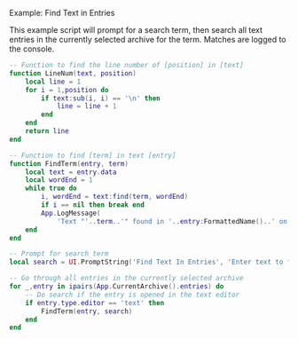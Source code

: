 <article-head>Example: Find Text in Entries</article-head>

This example script will prompt for a search term, then search all text entries in the currently selected archive for the term. Matches are logged to the console.

```lua
-- Function to find the line number of [position] in [text]
function LineNum(text, position)
    local line = 1
    for i = 1,position do
        if text:sub(i, i) == '\n' then
            line = line + 1
        end
    end
    return line
end

-- Function to find [term] in text [entry]
function FindTerm(entry, term)
    local text = entry.data
    local wordEnd = 1
    while true do
        i, wordEnd = text:find(term, wordEnd)
        if i == nil then break end
        App.LogMessage(
            'Text "'..term..'" found in '..entry:FormattedName()..' on line '..LineNum(text, i))
    end
end

-- Prompt for search term
local search = UI.PromptString('Find Text In Entries', 'Enter text to find in all entries', '')

-- Go through all entries in the currently selected archive
for _,entry in ipairs(App.CurrentArchive().entries) do
    -- Do search if the entry is opened in the text editor
    if entry.type.editor == 'text' then
        FindTerm(entry, search)
    end
end
```
